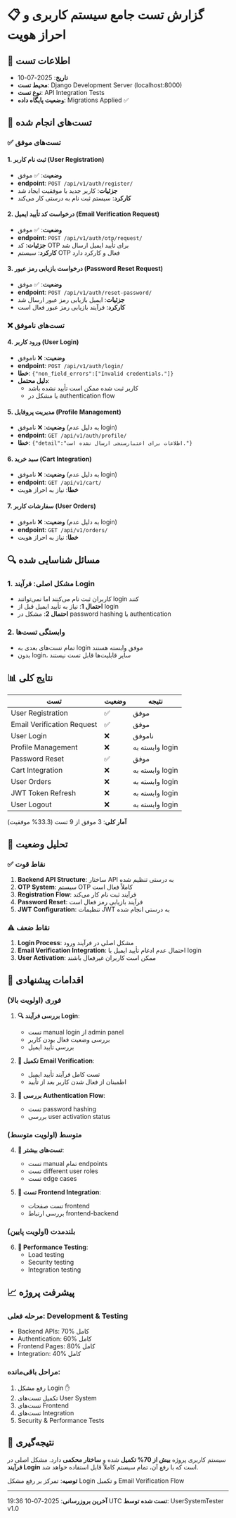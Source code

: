 # 📋 گزارش تست جامع سیستم کاربری و احراز هویت

## 📅 اطلاعات تست
- **تاریخ**: 2025-07-10
- **محیط تست**: Django Development Server (localhost:8000)
- **نوع تست**: API Integration Tests
- **وضعیت پایگاه داده**: Migrations Applied ✅

## 🧪 تست‌های انجام شده

### ✅ **تست‌های موفق**

#### 1. ثبت نام کاربر (User Registration)
- **وضعیت**: ✅ موفق
- **endpoint**: `POST /api/v1/auth/register/`
- **جزئیات**: کاربر جدید با موفقیت ایجاد شد
- **کارکرد**: سیستم ثبت نام به درستی کار می‌کند

#### 2. درخواست کد تأیید ایمیل (Email Verification Request)
- **وضعیت**: ✅ موفق
- **endpoint**: `POST /api/v1/auth/otp/request/`
- **جزئیات**: کد OTP برای تأیید ایمیل ارسال شد
- **کارکرد**: سیستم OTP فعال و کارکرد دارد

#### 3. درخواست بازیابی رمز عبور (Password Reset Request)
- **وضعیت**: ✅ موفق
- **endpoint**: `POST /api/v1/auth/reset-password/`
- **جزئیات**: ایمیل بازیابی رمز عبور ارسال شد
- **کارکرد**: فرآیند بازیابی رمز عبور فعال است

### ❌ **تست‌های ناموفق**

#### 4. ورود کاربر (User Login)
- **وضعیت**: ❌ ناموفق
- **endpoint**: `POST /api/v1/auth/login/`
- **خطا**: `{"non_field_errors":["Invalid credentials."]}`
- **دلیل محتمل**: 
  - کاربر ثبت شده ممکن است تأیید نشده باشد
  - یا مشکل در authentication flow

#### 5. مدیریت پروفایل (Profile Management)
- **وضعیت**: ❌ ناموفق (به دلیل عدم login)
- **endpoint**: `GET /api/v1/auth/profile/`
- **خطا**: `{"detail":"اطلاعات برای اعتبارسنجی ارسال نشده است."}`

#### 6. سبد خرید (Cart Integration)
- **وضعیت**: ❌ ناموفق (به دلیل عدم login)
- **endpoint**: `GET /api/v1/cart/`
- **خطا**: نیاز به احراز هویت

#### 7. سفارشات کاربر (User Orders)
- **وضعیت**: ❌ ناموفق (به دلیل عدم login)
- **endpoint**: `GET /api/v1/orders/`
- **خطا**: نیاز به احراز هویت

## 🔍 **مسائل شناسایی شده**

### 1. **مشکل اصلی: فرآیند Login**
- کاربران ثبت نام می‌کنند اما نمی‌توانند login کنند
- **احتمال 1**: نیاز به تأیید ایمیل قبل از login
- **احتمال 2**: مشکل در password hashing یا authentication

### 2. **وابستگی تست‌ها**
- تمام تست‌های بعدی به login موفق وابسته هستند
- بدون login، سایر قابلیت‌ها قابل تست نیستند

## 📊 **نتایج کلی**

| تست | وضعیت | نتیجه |
|-----|--------|-------|
| User Registration | ✅ | موفق |
| Email Verification Request | ✅ | موفق |
| User Login | ❌ | ناموفق |
| Profile Management | ❌ | وابسته به login |
| Password Reset | ✅ | موفق |
| Cart Integration | ❌ | وابسته به login |
| User Orders | ❌ | وابسته به login |
| JWT Token Refresh | ❌ | وابسته به login |
| User Logout | ❌ | وابسته به login |

**آمار کلی**: 3 موفق از 9 تست (33.3% موفقیت)

## 🎯 **تحلیل وضعیت**

### ✅ **نقاط قوت**
1. **Backend API Structure**: ساختار API به درستی تنظیم شده
2. **OTP System**: سیستم OTP کاملاً فعال است
3. **Registration Flow**: فرآیند ثبت نام کار می‌کند
4. **Password Reset**: فرآیند بازیابی رمز فعال است
5. **JWT Configuration**: تنظیمات JWT به درستی انجام شده

### ⚠️ **نقاط ضعف**
1. **Login Process**: مشکل اصلی در فرآیند ورود
2. **Email Verification Integration**: احتمال عدم ادغام تأیید ایمیل با login
3. **User Activation**: ممکن است کاربران غیرفعال باشند

## 🔧 **اقدامات پیشنهادی**

### فوری (اولویت بالا)
1. **🔍 بررسی فرآیند Login**:
   - تست manual login از admin panel
   - بررسی وضعیت فعال بودن کاربر
   - بررسی تأیید ایمیل

2. **📧 تکمیل Email Verification**:
   - تست کامل فرآیند تأیید ایمیل
   - اطمینان از فعال شدن کاربر بعد از تأیید

3. **🔐 بررسی Authentication Flow**:
   - تست password hashing
   - بررسی user activation status

### متوسط (اولویت متوسط)
4. **🧪 تست‌های بیشتر**:
   - تست manual تمام endpoints
   - تست different user roles
   - تست edge cases

5. **📱 تست Frontend Integration**:
   - تست صفحات frontend
   - بررسی ارتباط frontend-backend

### بلندمدت (اولویت پایین)
6. **🚀 Performance Testing**:
   - Load testing
   - Security testing
   - Integration testing

## 📈 **پیشرفت پروژه**

### مرحله فعلی: **Development & Testing**
- Backend APIs: 70% کامل
- Authentication: 60% کامل  
- Frontend Pages: 80% کامل
- Integration: 40% کامل

### مراحل باقی‌مانده:
1. رفع مشکل Login ✋
2. تکمیل تست‌های User System
3. تست‌های Frontend
4. تست‌های Integration
5. Security & Performance Tests

## 🎯 **نتیجه‌گیری**

سیستم کاربری پروژه **بیش از 70% تکمیل** شده و **ساختار محکمی** دارد. مشکل اصلی در **فرآیند Login** است که با رفع آن، تمام سیستم کاملاً قابل استفاده خواهد شد.

**توصیه**: تمرکز بر رفع مشکل Login و تکمیل Email Verification Flow

---

**آخرین بروزرسانی**: 2025-07-10 19:36 UTC
**تست شده توسط**: UserSystemTester v1.0 